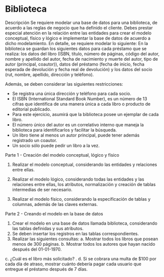 # Biblioteca

Descripción
Se requiere modelar una base de datos para una biblioteca, de acuerdo a las reglas de
negocio que ha definido el cliente. Debes prestar especial atención en la relación entre las
entidades para crear el modelo conceptual, físico y lógico e implementar la base de datos de
acuerdo a dicho modelamiento.
En detalle, se requiere modelar lo siguiente:
En la biblioteca se guardan los siguientes datos para cada préstamo que se realiza: los
datos del libro (ISBN, título, número de páginas, código del autor, nombre y apellido del autor,
fecha de nacimiento y muerte del autor, tipo de autor (principal, coautor)), datos del
préstamo (fecha de inicio, fecha esperada de devolución y fecha real de devolución) y los
datos del socio (rut, nombre, apellido, dirección y teléfono).

Además, se deben considerar las siguientes restricciones:
- Se registra una única dirección y teléfono para cada socio.
- El ISBN (International Standard Book Number), es un número de 13 cifras que
identifica de una manera única a cada libro o producto de editorial publicado.
- Para este ejercicio, asumirá que la biblioteca posee un ejemplar de cada libro.
- El número único del autor es un correlativo interno que maneja la biblioteca para
identificarlos y facilitar la búsqueda.
- Un libro tiene al menos un autor principal, puede tener además registrado un coautor.
- Un socio sólo puede pedir un libro a la vez.

Parte 1 - Creación del modelo conceptual, lógico y físico
1. Realizar el modelo conceptual, considerando las entidades y relaciones entre ellas.

2. Realizar el modelo lógico, considerando todas las entidades y las relaciones entre
ellas, los atributos, normalización y creación de tablas intermedias de ser necesario.

3. Realizar el modelo físico, considerando la especificación de tablas y columnas,
además de las claves externas.

Parte 2 - Creando el modelo en la base de datos
1. Crear el modelo en una base de datos llamada biblioteca, considerando las tablas
definidas y sus atributos.
2. Se deben insertar los registros en las tablas correspondientes.
3. Realizar las siguientes consultas:
a. Mostrar todos los libros que posean menos de 300 páginas. 
b. Mostrar todos los autores que hayan nacido después del 01-01-1970.

c. ¿Cuál es el libro más solicitado? .
d. Si se cobrara una multa de $100 por cada día de atraso, mostrar cuánto
debería pagar cada usuario que entregue el préstamo después de 7 días.
